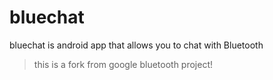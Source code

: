 # bluechat
bluechat is android app that allows you to chat with Bluetooth
> this is a fork from google bluetooth project!
